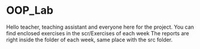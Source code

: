 # OOP_Lab

Hello teacher, teaching assistant and everyone here for the project.
You can find enclosed exercises in the scr/Exercises of each week
The reports are right inside the folder of each week, same place with the src folder.

